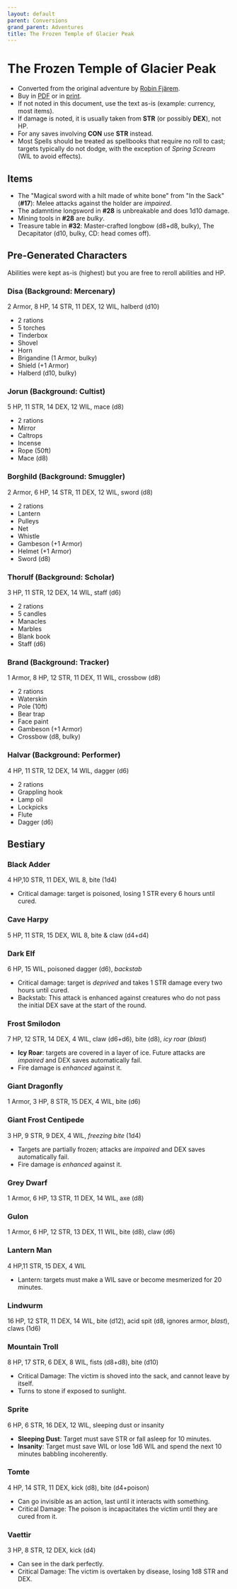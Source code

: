 ```yaml
---
layout: default
parent: Conversions
grand_parent: Adventures
title: The Frozen Temple of Glacier Peak
---
```


# The Frozen Temple of Glacier Peak

- Converted from the original adventure by [Robin Fjärem](https://ialath.itch.io/).
- Buy in [PDF](https://ialath.itch.io/frozen-temple-of-glacier-peak) or in [print](https://www.exaltedfuneral.com/collections/store-exclusive/products/the-frozen-temple-of-glacier-peak).
- If not noted in this document, use the text as-is (example: currency, most items).
- If damage is noted, it is usually taken from **STR** (or possibly **DEX**), not HP.
- For any saves involving **CON** use **STR** instead.
- Most Spells should be treated as spellbooks that require no roll to cast; targets typically do not dodge, with the exception of _Spring Scream_ (WIL to avoid effects).

## Items
- The "Magical sword with a hilt made of white bone" from "In the Sack" (**#17**): Melee attacks against the holder are _impaired_.
- The adamntine longsword in **#28** is unbreakable and does 1d10 damage.
- Mining tools in **#28** are _bulky_.
- Treasure table in **#32**: Master-crafted longbow (d8+d8, bulky), The Decapitator (d10, bulky, CD: head comes off).

## Pre-Generated Characters
Abilities were kept as-is (highest) but you are free to reroll abilities and HP.

### Disa (Background: Mercenary)
2 Armor, 8 HP, 14 STR, 11 DEX, 12 WIL, halberd (d10)
- 2 rations
- 5 torches
- Tinderbox
- Shovel
- Horn
- Brigandine (1 Armor, bulky)
- Shield (+1 Armor)
- Halberd (d10, bulky)

### Jorun (Background: Cultist)
5 HP, 11 STR, 14 DEX, 12 WIL, mace (d8)
- 2 rations
- Mirror
- Caltrops
- Incense
- Rope (50ft)
- Mace (d8)

### Borghild (Background: Smuggler)
2 Armor, 6 HP, 14 STR, 11 DEX, 12 WIL, sword (d8)
- 2 rations
- Lantern
- Pulleys
- Net
- Whistle
- Gambeson (+1 Armor)
- Helmet (+1 Armor)
- Sword (d8)

### Thorulf (Background: Scholar)
3 HP, 11 STR, 12 DEX, 14 WIL, staff (d6)
- 2 rations
- 5 candles
- Manacles
- Marbles
- Blank book
- Staff (d6)

### Brand (Background: Tracker)
1 Armor, 8 HP, 12 STR, 11 DEX, 11 WIL, crossbow (d8)
- 2 rations
- Waterskin
- Pole (10ft)
- Bear trap
- Face paint
- Gambeson (+1 Armor)
- Crossbow (d8, bulky)

### Halvar (Background: Performer)
4 HP, 11 STR, 12 DEX, 14 WIL, dagger (d6)
- 2 rations
- Grappling hook
- Lamp oil
- Lockpicks
- Flute
- Dagger (d6)

## Bestiary
### Black Adder
4 HP,10 STR, 11 DEX, WIL 8, bite (1d4)
- Critical damage: target is poisoned, losing 1 STR every 6 hours until cured.  

### Cave Harpy
5 HP, 11 STR, 15 DEX, WIL 8, bite & claw (d4+d4)

### Dark Elf
6 HP, 15 WIL, poisoned dagger (d6), _backstab_
- Critical damage: target is _deprived_ and takes 1 STR damage every two hours until cured.
- Backstab: This attack is enhanced against creatures who do not pass the initial DEX save at the start of the round.

### Frost Smilodon
7 HP, 12 STR, 14 DEX, 4 WIL, claw (d6+d6), bite (d8), _icy roar_ (_blast_)
- **Icy Roar**: targets are covered in a layer of ice. Future attacks are _impaired_ and DEX saves automatically fail.
- Fire damage is _enhanced_ against it.

### Giant Dragonfly
1 Armor, 3 HP, 8 STR, 15 DEX, 4 WIL, bite (d6)

### Giant Frost Centipede
3 HP, 9 STR, 9 DEX, 4 WIL, _freezing bite_ (1d4)
- Targets are partially frozen; attacks are _impaired_ and DEX saves automatically fail.
- Fire damage is _enhanced_ against it.

### Grey Dwarf
1 Armor, 6 HP, 13 STR, 11 DEX, 14 WIL, axe (d8)

### Gulon
1 Armor, 6 HP, 12 STR, 13 DEX, 11 WIL, bite (d8), claw (d6)

### Lantern Man
4 HP,11 STR, 15 DEX, 4 WIL
- Lantern: targets must make a WIL save or become mesmerized for 20 minutes.   

### Lindwurm
16 HP, 12 STR, 11 DEX, 14 WIL, bite (d12), acid spit (d8, ignores armor, _blast_), claws (1d6)

### Mountain Troll
8 HP, 17 STR, 6 DEX, 8 WIL, fists (d8+d8), bite (d10)
- Critical Damage: The victim is shoved into the sack, and cannot leave by itself.
- Turns to stone if exposed to sunlight.

### Sprite
6 HP, 6 STR, 16 DEX, 12 WIL, sleeping dust or insanity
- **Sleeping Dust**: Target must save STR or fall asleep for 10 minutes.
- **Insanity**: Target must save WIL or lose 1d6 WIL and spend the next 10 minutes babbling incoherently.

### Tomte
4 HP, 14 STR, 11 DEX, kick (d8), bite (d4+poison)
- Can go invisible as an action, last until it interacts with something.
- Critical Damage: The poison is incapacitates the victim until they are cured from it.

### Vaettir
3 HP, 8 STR, 12 DEX, kick (d4)
- Can see in the dark perfectly.
- Critical Damage: The victim is overtaken by disease, losing 1d8 STR and DEX.

